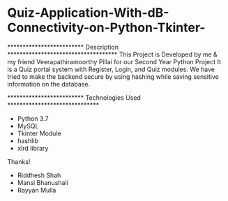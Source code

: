 # Quiz-Application-With-dB-Connectivity-on-Python-Tkinter-

************************* Description ************************************
This Project is Developed by me & my friend Veerapathiramoorthy Pillai for our Second Year Python Project
It is a Quiz portal system with Register, Login, and Quiz modules. We have tried to make the backend secure by using hashing while saving sensitive information on the database.


************************* Technologies Used ******************************
- Python 3.7
- MySQL
- Tkinter Module
- hashlib
- xlrd library

Thanks!

- Riddhesh Shah
- Mansi Bhanushali
- Rayyan Mulla
